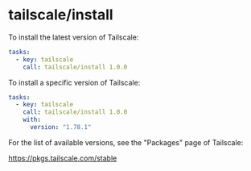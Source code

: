 # tailscale/install

To install the latest version of Tailscale:

```yaml
tasks:
  - key: tailscale
    call: tailscale/install 1.0.0
```

To install a specific version of Tailscale:

```yaml
tasks:
  - key: tailscale
    call: tailscale/install 1.0.0
    with:
      version: "1.78.1"
```

For the list of available versions, see the "Packages" page of Tailscale:

https://pkgs.tailscale.com/stable
